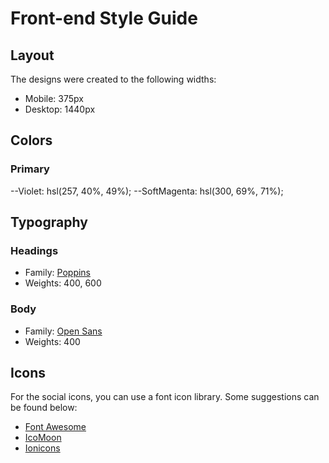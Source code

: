 # Front-end Style Guide

## Layout

The designs were created to the following widths:

- Mobile: 375px
- Desktop: 1440px

## Colors

### Primary

--Violet: hsl(257, 40%, 49%);
--SoftMagenta: hsl(300, 69%, 71%);

## Typography

### Headings

- Family: [Poppins](https://fonts.google.com/specimen/Poppins)
- Weights: 400, 600

### Body

- Family: [Open Sans](https://fonts.google.com/specimen/Open+Sans)
- Weights: 400

## Icons

For the social icons, you can use a font icon library. Some suggestions can be found below:

- [Font Awesome](https://fontawesome.com/)
- [IcoMoon](https://icomoon.io/)
- [Ionicons](https://ionicons.com/)
